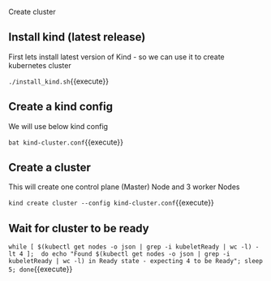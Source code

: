 Create cluster 

## Install kind (latest release)

First lets install latest version of Kind - so we can use it to create kubernetes cluster

`./install_kind.sh`{{execute}}

## Create a kind config

We will use below kind config 

`bat kind-cluster.conf`{{execute}}

## Create a cluster 

This will create one control plane (Master) Node and 3 worker Nodes

`kind create cluster --config kind-cluster.conf`{{execute}}

## Wait for cluster to be ready 

`
while [ $(kubectl get nodes -o json | grep -i kubeletReady | wc -l) -lt 4 ];  do
  echo "Found $(kubectl get nodes -o json | grep -i kubeletReady | wc -l) in Ready state - expecting 4 to be Ready";
  sleep 5;
done
`{{execute}}
